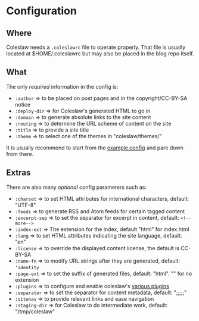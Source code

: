 # Configuration

## Where

Coleslaw needs a `.coleslawrc` file to operate properly. That file is usually located at
$HOME/.coleslawrc but may also be placed in the blog repo itself.

## What

The only *required* information in the config is:
* `:author`       => to be placed on post pages and in the copyright/CC-BY-SA notice
* `:deploy-dir`   => for Coleslaw's generated HTML to go in
* `:domain`       => to generate absolute links to the site content
* `:routing`      => to determine the URL scheme of content on the site
* `:title`        => to provide a site title
* `:theme`        => to select one of the themes in "coleslaw/themes/"

It is usually recommend to start from the [example config][ex_config] and pare down from there.

[ex_config]: https://github.com/redline6561/coleslaw/blob/master/examples/example.coleslawrc

## Extras

There are also many *optional* config parameters such as:
* `:charset`       => to set HTML attributes for international characters, default: "UTF-8"
* `:feeds`         => to generate RSS and Atom feeds for certain tagged content
* `:excerpt-sep`   => to set the separator for excerpt in content, default: `<!--more-->`
* `:index-ext`     => The extension for the index, default "html" for index.html
* `:lang`          => to set HTML attributes indicating the site language, default: "en"
* `:license`       => to override the displayed content license, the default is CC-BY-SA
* `:name-fn`       => to modify URL strings after they are generated, default: `'identity`
* `:page-ext`      => to set the suffix of generated files, default: "html". "" for no extension
* `:plugins`       => to configure and enable coleslaw's [various plugins][plugin-use]
* `:separator`     => to set the separator for content metadata, default: ";;;;;"
* `:sitenav`       => to provide relevant links and ease navigation
* `:staging-dir`   => for Coleslaw to do intermediate work, default: "/tmp/coleslaw"

[plugin-use]: https://github.com/redline6561/coleslaw/blob/master/docs/plugin-use.md
